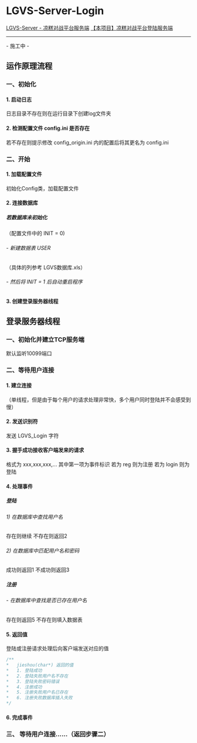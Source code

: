 
# LGVS-Server-Login

[LGVS-Server - 凉糕对战平台服务端](https://github.com/BadFishy/LGVS-Server)
[【本项目】凉糕对战平台登陆服务端](https://github.com/BadFishy/LGVS-Server-Login)

---



 \- 施工中 -

## 运作原理流程

### 一、初始化

#### 1. 启动日志

日志目录不存在则在运行目录下创建log文件夹

#### 2. 检测配置文件 config.ini 是否存在

若不存在则提示修改 config_origin.ini 内的配置后将其更名为 config.ini

### 二、开始

#### 1. 加载配置文件

初始化Config类，加载配置文件

#### 2. 连接数据库

##### 若数据库未初始化

（配置文件中的 INIT = 0)

###### - 新建数据表 USER

（具体的列参考 LGVS数据库.xls）

###### - 然后将 INIT = 1 后自动重启程序

#### 3. 创建登录服务器线程

## 登录服务器线程

### 一、初始化并建立TCP服务端
默认监听10099端口

### 二、等待用户连接

#### 1. 建立连接
（单线程，但是由于每个用户的请求处理非常快，多个用户同时登陆并不会感受到慢）

#### 2. 发送识别符
发送 LGVS_Login 字符

#### 3. 握手成功接收客户端发来的请求
格式为 xxx,xxx,xxx,...
其中第一项为事件标识
若为 reg 则为注册
若为 login 则为登陆

#### 4. 处理事件
##### 登陆
###### 1) 在数据库中查找用户名
存在则继续 不存在则返回2
###### 2) 在数据库中匹配用户名和密码
成功则返回1 不成功则返回3

##### 注册
###### - 在数据库中查找是否已存在用户名
存在则返回5 不存在则填入数据表

#### 5. 返回值
登陆或注册请求处理后向客户端发送对应的值

```C++
/**
*	jieshou(char*) 返回的值
*	1. 登陆成功
*	2. 登陆失败用户名不存在
*	3. 登陆失败密码错误
*	4. 注册成功
*	5. 注册失败用户名已存在
*	6. 注册失败数据库插入失败
*/
```
#### 6. 完成事件
### 三、 等待用户连接……（返回步骤二）
